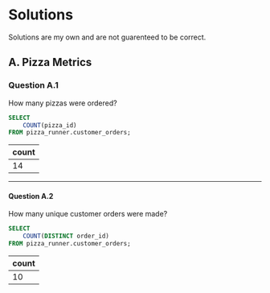 # Solutions
Solutions are my own and are not guarenteed to be correct.
## A. Pizza Metrics
### Question A.1
How many pizzas were ordered?
````sql
SELECT
    COUNT(pizza_id)
FROM pizza_runner.customer_orders;
````
| count |
| ----- |
| 14    |
---

#### Question A.2
How many unique customer orders were made?
````sql
SELECT
    COUNT(DISTINCT order_id)
FROM pizza_runner.customer_orders;
````
| count |
| ----- |
| 10    |